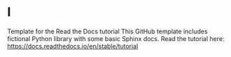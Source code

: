 # I
Template for the Read the Docs tutorial This GitHub template includes fictional Python library with some basic Sphinx docs.  Read the tutorial here: https://docs.readthedocs.io/en/stable/tutorial

